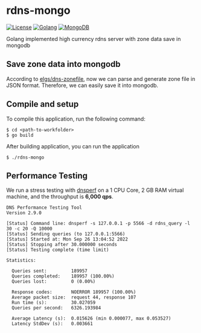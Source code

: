# rdns-mongo

[![License](https://img.shields.io/badge/license-MIT-blue.svg?maxAge=2592000)](https://opensource.org/licenses/MIT)
[![Golang](https://img.shields.io/badge/Go-v1.15-blue?maxAge=2592000)](https://golang.org/)
[![MongoDB](https://img.shields.io/badge/MongoDB-4.4-green?maxAge=2592000)](https://docs.mongodb.com/manual/)

Golang implemented high currency rdns server with zone data save in mongodb

## Save zone data into mongodb
According to [elgs/dns-zonefile](https://github.com/elgs/dns-zonefile), now we can parse and generate zone file in JSON format.
Therefore, we can easily save it into mongodb.

## Compile and setup
To compile this application, run the following command:
```
$ cd <path-to-workfolder>
$ go build
```

After building application, you can run the application
```
$ ./rdns-mongo
```

## Performance Testing
We run a stress testing with [dnsperf](https://github.com/DNS-OARC/dnsperf) on a 1 CPU Core, 2 GB RAM virtual machine, and the throughput is **6,000 qps**.

```shell
DNS Performance Testing Tool
Version 2.9.0

[Status] Command line: dnsperf -s 127.0.0.1 -p 5566 -d rdns_query -l 30 -c 20 -Q 10000
[Status] Sending queries (to 127.0.0.1:5566)
[Status] Started at: Mon Sep 26 13:04:52 2022
[Status] Stopping after 30.000000 seconds
[Status] Testing complete (time limit)

Statistics:

  Queries sent:         189957
  Queries completed:    189957 (100.00%)
  Queries lost:         0 (0.00%)

  Response codes:       NOERROR 189957 (100.00%)
  Average packet size:  request 44, response 107
  Run time (s):         30.027059
  Queries per second:   6326.193984

  Average Latency (s):  0.015626 (min 0.000077, max 0.053527)
  Latency StdDev (s):   0.003661
```
